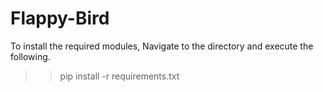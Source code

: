 # Flappy-Bird

To install the required modules, Navigate to the directory and execute the following.
>>pip install -r requirements.txt
